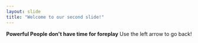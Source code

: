 ```yaml
---
layout: slide
title: "Welcome to our second slide!"
---
```

**Powerful People don't have time for foreplay** 
Use the left arrow to go back!
